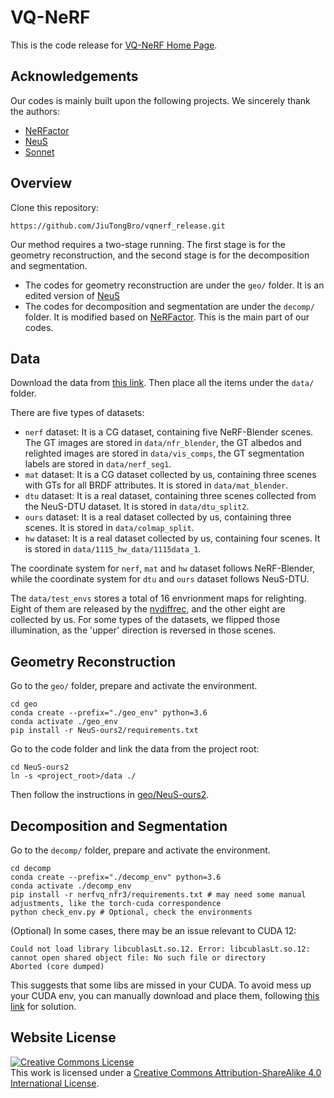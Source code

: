 # VQ-NeRF

This is the code release for [VQ-NeRF Home Page](https://jtbzhl.github.io/VQ-NeRF.github.io/).


## Acknowledgements

Our codes is mainly built upon the following projects. We sincerely thank the authors:
- [NeRFactor](https://github.com/google/nerfactor)
- [NeuS](https://github.com/Totoro97/NeuS)
- [Sonnet](https://github.com/google-deepmind/sonnet)


## Overview

Clone this repository:

```shell
https://github.com/JiuTongBro/vqnerf_release.git
```

Our method requires a two-stage running. The first stage is for the geometry reconstruction, and the second stage is for the decomposition and segmentation.
- The codes for geometry reconstruction are under the `geo/` folder. It is an edited version of [NeuS](https://github.com/Totoro97/NeuS)
- The codes for decomposition and segmentation are under the `decomp/` folder. It is modified based on [NeRFactor](https://github.com/google/nerfactor). This is the main part of our codes.


## Data

Download the data from [this link](https://drive.google.com/drive/folders/1YjWhKcip-nEvheOjzb1epgNSkJi8K9UL?usp=sharing). Then place all the items under the `data/` folder.

There are five types of datasets:
- `nerf` dataset: It is a CG dataset, containing five NeRF-Blender scenes. The GT images are stored in `data/nfr_blender`, the GT albedos and relighted images are stored in `data/vis_comps`, the GT segmentation labels are stored in `data/nerf_seg1`.
- `mat` dataset: It is a CG dataset collected by us, containing three scenes with GTs for all BRDF attributes. It is stored in `data/mat_blender`.
- `dtu` dataset: It is a real dataset, containing three scenes collected from the NeuS-DTU dataset. It is stored in `data/dtu_split2`.
- `ours` dataset: It is a real dataset collected by us, containing three scenes. It is stored in `data/colmap_split`.
- `hw` dataset: It is a real dataset collected by us, containing four scenes. It is stored in `data/1115_hw_data/1115data_1`.

The coordinate system for `nerf`, `mat` and `hw` dataset follows NeRF-Blender, while the coordinate system for `dtu` and `ours` dataset follows NeuS-DTU.

The `data/test_envs` stores a total of 16 envrionment maps for relighting. Eight of them are released by the [nvdiffrec](https://github.com/NVlabs/nvdiffrec), and the other eight are collected by us. For some types of the datasets, we flipped those illumination, as the 'upper' direction is reversed in those scenes.


## Geometry Reconstruction

Go to the `geo/` folder, prepare and activate the environment.

```shell
cd geo
conda create --prefix="./geo_env" python=3.6
conda activate ./geo_env
pip install -r NeuS-ours2/requirements.txt
```

Go to the code folder and link the data from the project root:

```shell
cd NeuS-ours2
ln -s <project_root>/data ./
```

Then follow the instructions in [geo/NeuS-ours2](https://github.com/JiuTongBro/vqnerf_release/tree/main/geo/NeuS-ours2).

## Decomposition and Segmentation

Go to the `decomp/` folder, prepare and activate the environment.

```shell
cd decomp
conda create --prefix="./decomp_env" python=3.6
conda activate ./decomp_env
pip install -r nerfvq_nfr3/requirements.txt # may need some manual adjustments, like the torch-cuda correspondence
python check_env.py # Optional, check the environments
```

(Optional) In some cases, there may be an issue relevant to CUDA 12:
```
Could not load library libcublasLt.so.12. Error: libcublasLt.so.12: cannot open shared object file: No such file or directory
Aborted (core dumped)
```
This suggests that some libs are missed in your CUDA. To avoid mess up your CUDA env, you can manually download and place them, following [this link](https://stackoverflow.com/questions/76646474/could-not-load-library-libcublaslt-so-12-error-libcublaslt-so-12-cannot-open) for solution.

## Website License
<a rel="license" href="http://creativecommons.org/licenses/by-sa/4.0/"><img alt="Creative Commons License" style="border-width:0" src="https://i.creativecommons.org/l/by-sa/4.0/88x31.png" /></a><br />This work is licensed under a <a rel="license" href="http://creativecommons.org/licenses/by-sa/4.0/">Creative Commons Attribution-ShareAlike 4.0 International License</a>.
